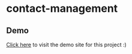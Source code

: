 # contact-management

## Demo
<a href="https://raw.githack.com/riley-ad-clark/contact-management/main/index.html">Click here</a> to visit the demo site for this project :)
